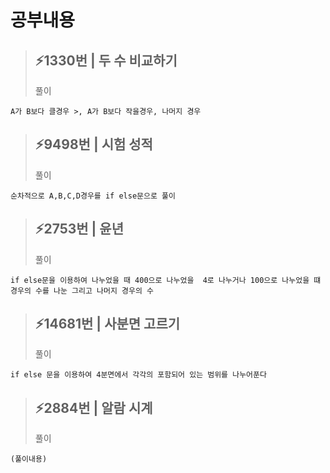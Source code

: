# 공부내용 


> ⚡1330번 | 두 수 비교하기
> ------------
>  풀이
```
A가 B보다 클경우 >, A가 B보다 작을경우, 나머지 경우
```

> ⚡9498번 | 시험 성적
> ------------
>  풀이
```
순차적으로 A,B,C,D경우를 if else문으로 풀이
```
> ⚡2753번 | 윤년
> ------------
>  풀이
```
if else문을 이용하여 나누었을 때 400으로 나누었을  4로 나누거나 100으로 나누었을 떄 경우의 수를 나눈 그리고 나머지 경우의 수
```

> ⚡14681번 | 사분면 고르기
> ------------
>  풀이
```
if else 문을 이용하여 4분면에서 각각의 포함되어 있는 범위를 나누어푼다
```
> ⚡2884번 | 알람 시계
> ------------
>  풀이
```
(풀이내용)
```
